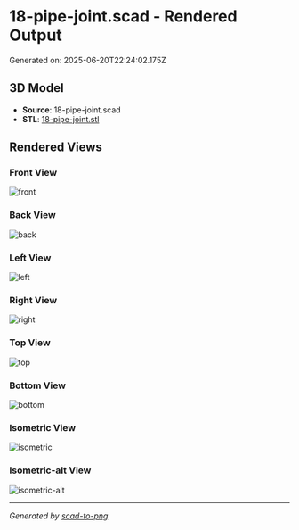 # 18-pipe-joint.scad - Rendered Output

Generated on: 2025-06-20T22:24:02.175Z

## 3D Model

- **Source**: 18-pipe-joint.scad
- **STL**: [18-pipe-joint.stl](./18-pipe-joint.stl)

## Rendered Views

### Front View
![front](./front.png)

### Back View
![back](./back.png)

### Left View
![left](./left.png)

### Right View
![right](./right.png)

### Top View
![top](./top.png)

### Bottom View
![bottom](./bottom.png)

### Isometric View
![isometric](./isometric.png)

### Isometric-alt View
![isometric-alt](./isometric-alt.png)

---
*Generated by [scad-to-png](https://github.com/imjasonh/scad-to-png)*
